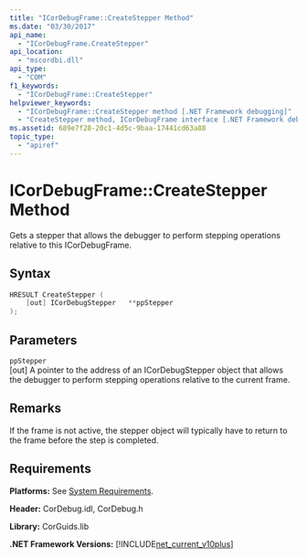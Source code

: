 ```yaml
---
title: "ICorDebugFrame::CreateStepper Method"
ms.date: "03/30/2017"
api_name: 
  - "ICorDebugFrame.CreateStepper"
api_location: 
  - "mscordbi.dll"
api_type: 
  - "COM"
f1_keywords: 
  - "ICorDebugFrame::CreateStepper"
helpviewer_keywords: 
  - "ICorDebugFrame::CreateStepper method [.NET Framework debugging]"
  - "CreateStepper method, ICorDebugFrame interface [.NET Framework debugging]"
ms.assetid: 689e7f28-20c1-4d5c-9baa-17441cd63a88
topic_type: 
  - "apiref"
---
```

# ICorDebugFrame::CreateStepper Method
Gets a stepper that allows the debugger to perform stepping operations relative to this ICorDebugFrame.  
  
## Syntax  
  
```cpp  
HRESULT CreateStepper (  
    [out] ICorDebugStepper   **ppStepper  
);  
```  
  
## Parameters  
 `ppStepper`  
 [out] A pointer to the address of an ICorDebugStepper object that allows the debugger to perform stepping operations relative to the current frame.  
  
## Remarks  
 If the frame is not active, the stepper object will typically have to return to the frame before the step is completed.  
  
## Requirements  
 **Platforms:** See [System Requirements](../../get-started/system-requirements.md).  
  
 **Header:** CorDebug.idl, CorDebug.h  
  
 **Library:** CorGuids.lib  
  
 **.NET Framework Versions:** [!INCLUDE[net_current_v10plus](../../../../includes/net-current-v10plus-md.md)]
